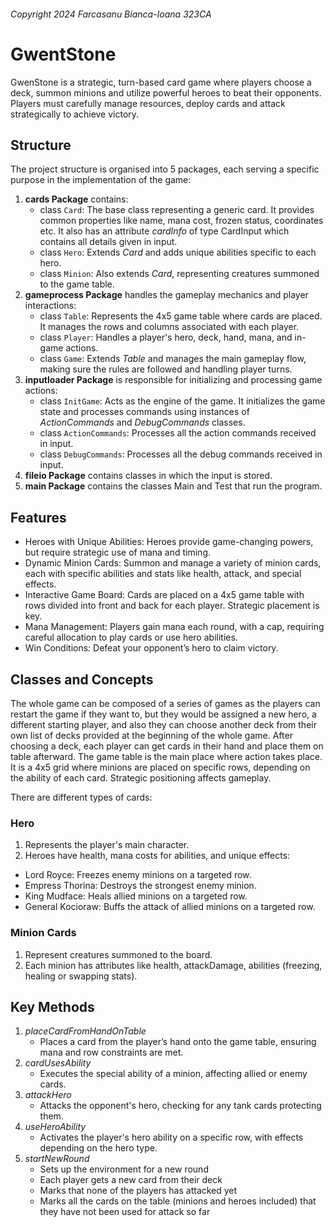 ###### Copyright 2024 Farcasanu Bianca-Ioana 323CA

# GwentStone
GwenStone is a strategic, turn-based card game where players choose a deck,
summon minions and utilize powerful heroes to beat their opponents.
Players must carefully manage resources, deploy cards and attack strategically
to achieve victory.

## Structure
The project structure is organised into 5 packages, each serving a specific
purpose in the implementation of the game:
1. **cards Package** contains:
    - class `Card`: The base class representing a generic card. It provides
   common properties like name, mana cost, frozen status, coordinates etc.
   It also has an attribute *cardInfo* of type CardInput which contains all details given
   in input.
    - class `Hero`: Extends *Card* and adds unique abilities specific to each hero.
    - class `Minion`: Also extends *Card*, representing creatures summoned to the
   game table.
2. **gameprocess Package** handles the gameplay mechanics and player interactions:
    - class `Table`: Represents the 4x5 game table where cards are placed. It
   manages the rows and columns associated with each player.
    - class `Player`: Handles a player's hero, deck, hand, mana, and in-game actions.
    - class `Game`: Extends *Table* and manages the main gameplay flow, making sure
   the rules are followed and handling player turns.
3. **inputloader Package** is responsible for initializing and processing game actions:
    - class `InitGame`: Acts as the engine of the game. It initializes the game state
   and processes commands using instances of *ActionCommands* and *DebugCommands* classes.
    - class `ActionCommands`: Processes all the action commands received in input.
    - class `DebugCommands`: Processes all the debug commands received in input.
4. **fileio Package** contains classes in which the input is stored.
5. **main Package** contains the classes Main and Test that run the program.

## Features
- Heroes with Unique Abilities: Heroes provide game-changing powers, but require
strategic use of mana and timing.
- Dynamic Minion Cards: Summon and manage a variety of minion cards, each with
specific abilities and stats like health, attack, and special effects.
- Interactive Game Board: Cards are placed on a 4x5 game table with rows divided
into front and back for each player. Strategic placement is key.
- Mana Management: Players gain mana each round, with a cap, requiring careful
allocation to play cards or use hero abilities.
- Win Conditions: Defeat your opponent’s hero to claim victory.

## Classes and Concepts

The whole game can be composed of a series of games as the players can
restart the game if they want to, but they would be assigned a new hero, a
different starting player, and also they can choose another deck from their
own list of decks provided at the beginning of the whole game.
After choosing a deck, each player can get cards in their hand and place
them on table afterward.
The game table is the main place where action takes place. It is a 4x5 grid
where minions are placed on specific rows, depending on the ability of each
card. Strategic positioning affects gameplay.

There are different types of cards:
### Hero
1. Represents the player's main character.
2. Heroes have health, mana costs for abilities, and unique effects:
* Lord Royce: Freezes enemy minions on a targeted row.
* Empress Thorina: Destroys the strongest enemy minion.
* King Mudface: Heals allied minions on a targeted row.
* General Kocioraw: Buffs the attack of allied minions on a targeted row.

### Minion Cards
1. Represent creatures summoned to the board.
2. Each minion has attributes like health, attackDamage, abilities (freezing,
healing or swapping stats).

## Key Methods
1. *placeCardFromHandOnTable*
    - Places a card from the player’s hand onto the game table, ensuring
   mana and row constraints are met.
2. *cardUsesAbility*
    - Executes the special ability of a minion, affecting allied or enemy cards.
3. *attackHero*
    - Attacks the opponent's hero, checking for any tank cards protecting them.
4. *useHeroAbility*
    - Activates the player's hero ability on a specific row, with effects
   depending on the hero type.
5. *startNewRound*
    - Sets up the environment for a new round
    - Each player gets a new card from their deck
    - Marks that none of the players has attacked yet
    - Marks all the cards on the table (minions and heroes included) that they
   have not been used for attack so far
